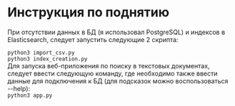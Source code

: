 Инструкция по поднятию
======================

При отсутствии данных в БД (я использовал PostgreSQL) и индексов в Elasticsearch, следует запустить следующие 2 скрипта:

`python3 import_csv.py`  
`python3 index_creation.py`  
Для запуска веб-приложения по поиску в текстовых документах, следует ввести следующую команду, где необходимо также ввести данные для подключения к БД (для подсказок можно воспользоваться --help):  
`python3 app.py`  